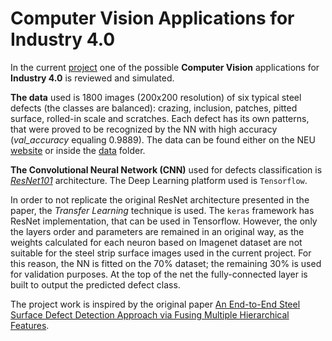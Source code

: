 # Computer Vision Applications for Industry 4.0

In the current [project](https://github.com/Mirlenko/Surface_Defect_Classification/tree/main/tools) one of the possible __Computer Vision__ applications for __Industry 4.0__ is reviewed and simulated.

__The data__ used is 1800 images (200x200 resolution) of six typical steel defects (the classes are balanced): crazing, inclusion, patches, pitted surface, rolled-in scale and scratches. Each defect has its own patterns, that were proved to be recognized by the NN with high accuracy (_val_accuracy_ equaling 0.9889). The data can be found either on the NEU [website](http://faculty.neu.edu.cn/yunhyan/NEU_surface_defect_database.html) or inside the [data](https://github.com/Mirlenko/Surface_Defect_Classification/tree/main/data) folder.

__The Convolutional Neural Network (CNN)__ used for defects classification is [_ResNet101_](https://arxiv.org/abs/1512.03385) architecture. The Deep Learning platform used is `Tensorflow`. 

In order to not replicate the original ResNet architecture presented in the paper, the _Transfer Learning_ technique is used. The `keras` framework has ResNet implementation, that can be used in Tensorflow. However, the only the layers order and parameters are remained in an original way, as the weights calculated for each neuron based on Imagenet dataset are not suitable for the steel strip surface images used in the current project. For this reason, the NN is fitted on the 70% dataset; the remaining 30% is used for validation purposes. At the top of the net the fully-connected layer is built to output the predicted defect class. 

The project work is inspired by the original paper [An End-to-End Steel Surface Defect Detection Approach via Fusing Multiple Hierarchical Features](https://ieeexplore.ieee.org/document/8709818).
